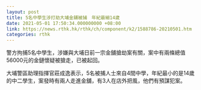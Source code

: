 ```yaml
---
layout: post
title: 5名中學生涉打劫大埔金舖被捕　年紀最細14歲
date: 2021-05-01 17:50:34.000000000 +08:00
link: https://news.rthk.hk/rthk/ch/component/k2/1588786-20210501.htm
categories: rthk
---
```


警方拘捕5名中學生，涉嫌與大埔日前一宗金舖搶劫案有關，案中有兩條總值56000元的金鏈懷疑被搶走，已被起回。

大埔警區助理指揮官莊成逸表示，5名被捕人士來自4間中學，年紀最小的是14歲的中二學生，案發時有兩人走進金舖，有3人在店外把風，他們有預謀犯案。
